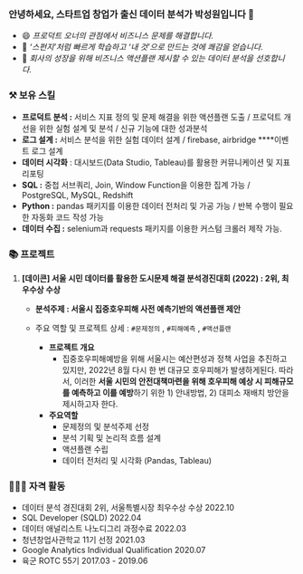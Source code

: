 ### 안녕하세요, 스타트업 창업가 출신 데이터 분석가 **박성원**입니다 👋
- 😄 *프로덕트 오너의 관점에서 비즈니스 문제를 해결합니다.*
- 🌱 *‘스펀지’처럼 빠르게 학습하고 ‘내 것’으로 만드는 것에 쾌감을 얻습니다.*
- 👯 *회사의 성장을 위해 비즈니스 액션플랜 제시할 수 있는 데이터 분석을 선호합니다.*
 
 
 
### ⚒️ 보유 스킬
- **프로덕트 분석 :** 서비스 지표 정의 및 문제 해결을 위한 액션플랜 도출 / 프로덕트 개선을 위한 실험 설계 및 분석 / 신규 기능에 대한 성과분석
- **로그 설계 :** 서비스 분석을 위한 실험 데이터 설계 / firebase, airbridge ****이벤트 로그 설계
- **데이터 시각화** : 대시보드(Data Studio, Tableau)를 활용한 커뮤니케이션 및 지표 리포팅
- **SQL :** 중첩 서브쿼리, Join, Window Function을 이용한 집계 가능 / PostgreSQL, MySQL, Redshift
- **Python :** pandas 패키지를 이용한 데이터 전처리 및 가공 가능 / 반복 수행이 필요한 자동화 코드 작성 가능
- **데이터 수집 :** selenium과 requests 패키지를 이용한 커스텀 크롤러 제작 가능.


### 📚 프로젝트

1. **[데이콘] 서울 시민 데이터를 활용한 도시문제 해결 분석경진대회 (2022) : 2위, 최우수상 수상**
    - **분석주제 : 서울시 집중호우피해 사전 예측기반의 액션플랜 제안**
    - 주요 역할 및 프로젝트 상세 : `#문제정의` , `#피해예측` , `#액션플랜`

        - **프로젝트 개요**
            - 집중호우피해예방을 위해 서울시는 예산편성과 정책 사업을 추진하고 있지만, 2022년 8월 다시 한 번 대규모 호우피해가 발생하게된다. 따라서, 이러한 **서울 시민의 안전대책마련을 위해 호우피해 예상 시 피해규모를 예측하고 이를 예방**하기 위한 1) 안내방법, 2) 대피소 재배치 방안을 제시하고자 한다.
        - **주요역할**
            - 문제정의 및 분석주제 선정
            - 분석 기획 및 논리적 흐름 설계
            - 액션플랜 수립
            - 데이터 전처리 및 시각화 (Pandas, Tableau)



### 👩🏻‍💻 자격 활동
- 데이터 분석 경진대회 2위, 서울특별시장 최우수상 수상 2022.10
- SQL Developer (SQLD) 2022.04
- 데이터 애널리스트 나노디그리 과정수료 2022.03
- 청년창업사관학교 11기 선정 2021.03
- Google Analytics Individual Qualification 2020.07
- 육군 ROTC 55기 2017.03 - 2019.06


<!--
**park-sung-won/park-sung-won** is a ✨ _special_ ✨ repository because its `README.md` (this file) appears on your GitHub profile.

Here are some ideas to get you started:

- 🔭 I’m currently working on ...
- 🌱 I’m currently learning ...
- 👯 I’m looking to collaborate on ...
- 🤔 I’m looking for help with ...
- 💬 Ask me about ...
- 📫 How to reach me: ...
- 😄 Pronouns: ...
- ⚡ Fun fact: ...
-->


